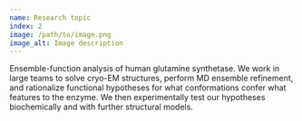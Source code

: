 ```yaml
---
name: Research topic
index: 2
image: /path/to/image.png
image_alt: Image description
---
```


Ensemble-function analysis of human glutamine synthetase. We work in large teams to solve cryo-EM structures, perform MD ensemble refinement, and rationalize functional hypotheses for what conformations confer what features to the enzyme. We then experimentally test our hypotheses biochemically and with further structural models. 
